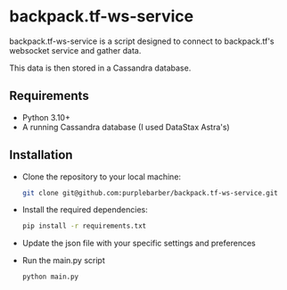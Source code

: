 # backpack.tf-ws-service

backpack.tf-ws-service is a script designed to connect to backpack.tf's websocket service and gather data. 

This data is then stored in a Cassandra database.

## Requirements
+ Python 3.10+
+ A running Cassandra database (I used DataStax Astra's)

## Installation

+ Clone the repository to your local machine:
    
    ```bash
    git clone git@github.com:purplebarber/backpack.tf-ws-service.git
    ```
+ Install the required dependencies:

    ```bash
    pip install -r requirements.txt
    ```
+ Update the json file with your specific settings and preferences

+ Run the main.py script
    ```bash
    python main.py
    ```

